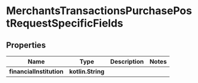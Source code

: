 
# MerchantsTransactionsPurchasePostRequestSpecificFields

## Properties
Name | Type | Description | Notes
------------ | ------------- | ------------- | -------------
**financialInstitution** | **kotlin.String** |  | 



